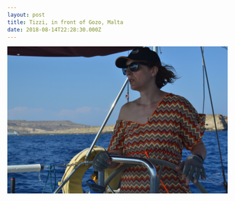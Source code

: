```yaml
---
layout: post
title: Tizzi, in front of Gozo, Malta
date: 2018-08-14T22:28:30.000Z
---
```

 ![](/files/2019-10-26-tizzi_in_front_of_go_0.jpg)
